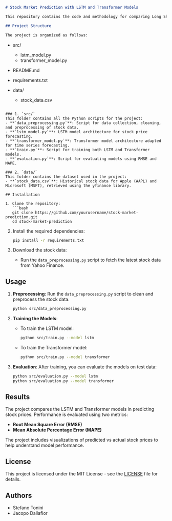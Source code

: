 ```markdown
# Stock Market Prediction with LSTM and Transformer Models

This repository contains the code and methodology for comparing Long Short-Term Memory (LSTM) networks and Transformer-based models in predicting stock prices. The goal of this project is to enhance stock market forecasting by evaluating these machine learning models on historical stock data.

## Project Structure

The project is organized as follows:

```
- src/
  - lstm_model.py
  - transformer_model.py

- README.md
- requirements.txt
- data/
  - stock_data.csv
```

### 1. `src/`
This folder contains all the Python scripts for the project:
- **`data_preprocessing.py`**: Script for data collection, cleaning, and preprocessing of stock data.
- **`lstm_model.py`**: LSTM model architecture for stock price forecasting.
- **`transformer_model.py`**: Transformer model architecture adapted for time series forecasting.
- **`train.py`**: Script for training both LSTM and Transformer models.
- **`evaluation.py`**: Script for evaluating models using RMSE and MAPE.

### 2. `data/`
This folder contains the dataset used in the project:
- **`stock_data.csv`**: Historical stock data for Apple (AAPL) and Microsoft (MSFT), retrieved using the yfinance library.

## Installation

1. Clone the repository:
   ```bash
   git clone https://github.com/yourusername/stock-market-prediction.git
   cd stock-market-prediction
   ```

2. Install the required dependencies:
   ```bash
   pip install -r requirements.txt
   ```

3. Download the stock data:
   - Run the `data_preprocessing.py` script to fetch the latest stock data from Yahoo Finance.

## Usage

1. **Preprocessing**:
   Run the `data_preprocessing.py` script to clean and preprocess the stock data.
   ```bash
   python src/data_preprocessing.py
   ```

2. **Training the Models**:
   - To train the LSTM model:
     ```bash
     python src/train.py --model lstm
     ```
   - To train the Transformer model:
     ```bash
     python src/train.py --model transformer
     ```

3. **Evaluation**:
   After training, you can evaluate the models on test data:
   ```bash
   python src/evaluation.py --model lstm
   python src/evaluation.py --model transformer
   ```

## Results

The project compares the LSTM and Transformer models in predicting stock prices. Performance is evaluated using two metrics:
- **Root Mean Square Error (RMSE)**
- **Mean Absolute Percentage Error (MAPE)**

The project includes visualizations of predicted vs actual stock prices to help understand model performance.

## License

This project is licensed under the MIT License - see the [LICENSE](LICENSE) file for details.

## Authors

- Stefano Tonini
- Jacopo Dallafior
```
